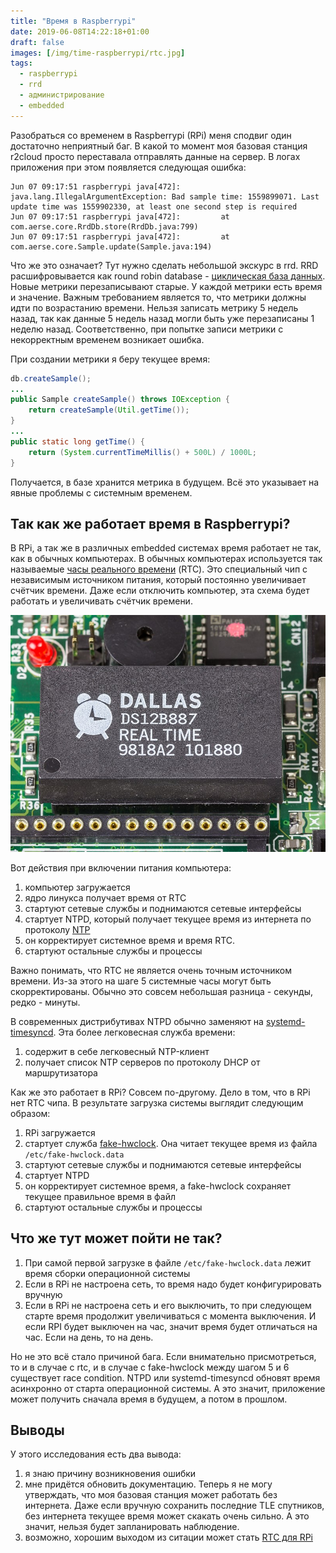 ```yaml
---
title: "Время в Raspberrypi"
date: 2019-06-08T14:22:18+01:00
draft: false
images: [/img/time-raspberrypi/rtc.jpg]
tags:
  - raspberrypi
  - rrd
  - администрирование
  - embedded
---
```

Разобраться со временем в Raspberrypi (RPi) меня сподвиг один достаточно неприятный баг. В какой то момент моя базовая станция r2cloud просто переставала отправлять данные на сервер. В логах приложения при этом появляется следующая ошибка:

	Jun 07 09:17:51 raspberrypi java[472]: java.lang.IllegalArgumentException: Bad sample time: 1559899071. Last update time was 1559902330, at least one second step is required
	Jun 07 09:17:51 raspberrypi java[472]:         at com.aerse.core.RrdDb.store(RrdDb.java:799)
	Jun 07 09:17:51 raspberrypi java[472]:         at com.aerse.core.Sample.update(Sample.java:194)

Что же это означает? Тут нужно сделать небольшой экскурс в rrd. RRD расшифровывается как round robin database - [циклическая база данных](https://ru.wikipedia.org/wiki/Циклическая_база_данных). Новые метрики перезаписывают старые. У каждой метрики есть время и значение. Важным требованием является то, что метрики должны идти по возрастанию времени. Нельзя записать метрику 5 недель назад, так как данные 5 недель назад могли быть уже перезаписаны 1 неделю назад. Соответственно, при попытке записи метрики с некорректным временем возникает ошибка.

При создании метрики я беру текущее время:

```java
db.createSample();
...
public Sample createSample() throws IOException {
	return createSample(Util.getTime());
}
...
public static long getTime() {
    return (System.currentTimeMillis() + 500L) / 1000L;
}
```

Получается, в базе хранится метрика в будущем. Всё это указывает на явные проблемы с системным временем.

## Так как же работает время в Raspberrypi?

В RPi, а так же в различных embedded системах время работает не так, как в обычных компьютерах. В обычных компьютерах используется так называемые [часы реального времени](https://ru.wikipedia.org/wiki/Часы_реального_времени) (RTC). Это специальный чип с независимым источником питания, который постоянно увеличивает счётчик времени. Даже если отключить компьютер, эта схема будет работать и увеличивать счётчик времени. 

![](/img/time-raspberrypi/rtc.jpg)

Вот действия при включении питания компьютера:

1. компьютер загружается
2. ядро линукса получает время от RTC
3. стартуют сетевые службы и поднимаются сетевые интерфейсы
4. стартует NTPD, который получает текущее время из интернета по протоколу [NTP](https://ru.wikipedia.org/wiki/NTP)
5. он корректирует системное время и время RTC.
6. стартуют остальные службы и процессы

Важно понимать, что RTC не является очень точным источником времени. Из-за этого на шаге 5 системные часы могут быть скорректированы. Обычно это совсем небольшая разница - секунды, редко - минуты.

В современных дистрибутивах NTPD обычно заменяют на [systemd-timesyncd](https://wiki.archlinux.org/index.php/Systemd-timesyncd_(Русский)). Эта более легковесная служба времени:

1. содержит в себе легковесный NTP-клиент
2. получает список NTP серверов по протоколу DHCP от маршрутизатора

Как же это работает в RPi? Совсем по-другому. Дело в том, что в RPi нет RTC чипа. В результате загрузка системы выглядит следующим образом:

1. RPi загружается
2. стартует служба [fake-hwclock](https://manpages.debian.org/jessie/fake-hwclock/fake-hwclock.8.en.html). Она читает текущее время из файла ```/etc/fake-hwclock.data```
3. стартуют сетевые службы и поднимаются сетевые интерфейсы
4. стартует NTPD 
5. он корректирует системное время, а fake-hwclock сохраняет текущее правильное время в файл
6. стартуют остальные службы и процессы

## Что же тут может пойти не так?

1. При самой первой загрузке в файле ```/etc/fake-hwclock.data``` лежит время сборки операционной системы
2. Если в RPi не настроена сеть, то время надо будет конфигурировать вручную
3. Если в RPi не настроена сеть и его выключить, то при следующем старте время продолжит увеличиваться с момента выключения. И если RPI будет выключен на час, значит время будет отличаться на час. Если на день, то на день.

Но не это всё стало причиной бага. Если внимательно присмотреться, то и в случае с rtc, и в случае с fake-hwclock между шагом 5 и 6 существует race condition. NTPD или systemd-timesyncd обновят время асинхронно от старта операционной системы. А это значит, приложение может получить сначала время в будущем, а потом в прошлом.

## Выводы

У этого исследования есть два вывода:

1. я знаю причину возникновения ошибки
2. мне придётся обновить документацию. Теперь я не могу утверждать, что моя базовая станция может работать без интернета. Даже если вручную сохранить последние TLE спутников, без интернета текущее время может скакать очень сильно. А это значит, нельзя будет запланировать наблюдение.
3. возможно, хорошим выходом из ситации может стать [RTC для RPi](https://thepihut.com/blogs/raspberry-pi-tutorials/17209332-adding-a-real-time-clock-to-your-raspberry-pi)

